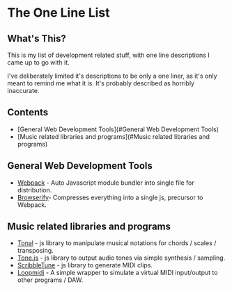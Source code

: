 # The One Line List
## What's This? 
This is my list of development related stuff, with one line descriptions I came up to go with it. 

I've deliberately limited it's descriptions to be only a one liner, as it's only meant to remind me what it is. It's probably described as horribly inaccurate.

## Contents

- [General Web Development Tools](#General Web Development Tools)
- [Music related libraries and programs](#Music related libraries and programs)

## General Web Development Tools
- [Webpack](https://webpack.js.org/) - Auto Javascript module bundler into single file for distribution.
- [Browserify](http://browserify.org/)- Compresses everything into a single js, precursor to Webpack.

## Music related libraries and programs
- [Tonal](https://github.com/danigb/tonal) - js library to manipulate musical notations for chords / scales / transposing.
- [Tone.js](https://github.com/Tonejs/Tone.js) - js library to output audio tones via simple synthesis / sampling.
- [ScribbleTune](https://github.com/walmik/scribbletune) - js library to generate MIDI clips.
- [Loopmidi](https://www.tobias-erichsen.de/software/loopmidi.html) - A simple wrapper to simulate a virtual MIDI input/output to other programs / DAW.


